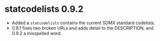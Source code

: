 # statcodelists 0.9.2

* Added a `statcodelists` contains the current SDMX standard codelists.
* 0.9.1 fixes two broken URLs and adds detail to the DESCRIPTION, and 0.9.2 a misspelled word.
